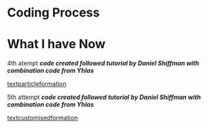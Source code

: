 # Coding Process

# What I have Now

4th atempt
***code created followed tutorial by Daniel Shiffman with combination code from Yhlas***

[textparticleformation](https://wwsiyang.github.io/CODEWORD/SKO/Week_10/Textparticle_transformtext)

5th attempt
***code created followed tutorial by Daniel Shiffman with combination code from Yhlas***

[textcustomisedformation](https://wwsiyang.github.io/CODEWORD/SKO/Week_10/Textparticle_customised_formation)

